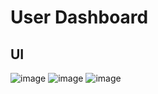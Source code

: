 # User Dashboard

## UI

![image](https://github.com/jshristi22/user-dashboard/assets/82311180/cc1c3c69-9c83-4760-b7cf-37ca28007e29)
![image](https://github.com/jshristi22/user-dashboard/assets/82311180/653edd84-ebad-4f4c-bdfd-b2024b7964bb)
![image](https://github.com/jshristi22/user-dashboard/assets/82311180/268b57b4-b24d-4953-b084-c794df8974a0)

